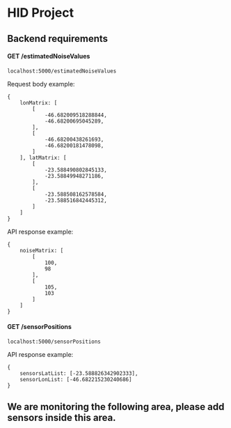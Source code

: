 # HID Project

## Backend requirements

#### GET /estimatedNoiseValues

```localhost:5000/estimatedNoiseValues```

Request body example:

```
{
    lonMatrix: [
        [
            -46.682009518288844,
            -46.68200695045289,
        ],
        [
            -46.68200438261693,
            -46.68200181478098,
        ]
    ], latMatrix: [
        [
            -23.588490802845133,
            -23.58849948271186,
        ],
        [
            -23.588508162578584,
            -23.588516842445312,
        ]
    ]
}
```

API response example:
```
{
    noiseMatrix: [
        [
            100,
            98
        ],
        [
            105,
            103
        ]
    ]
}
```

#### GET /sensorPositions

```localhost:5000/sensorPositions```

API response example:
```
{
    sensorsLatList: [-23.588826342902333],
    sensorLonList: [-46.682215230240686]
}
```

## We are monitoring the following area, please add sensors inside this area.
